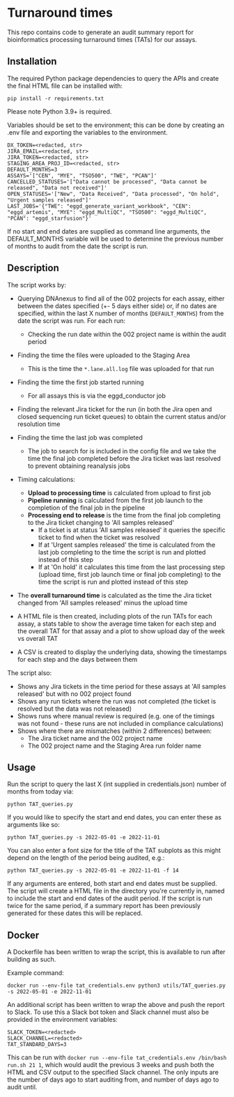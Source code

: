 # Turnaround times
This repo contains code to generate an audit summary report for bioinformatics processing turnaround times (TATs) for our assays.

## Installation
The required Python package dependencies to query the APIs and create the final HTML file can be installed with:

```
pip install -r requirements.txt
```

Please note Python 3.9+ is required.

Variables should be set to the environment; this can be done by creating an .env file and exporting the variables to the environment.

```
DX_TOKEN=<redacted, str>
JIRA_EMAIL=<redacted, str>
JIRA_TOKEN=<redacted, str>
STAGING_AREA_PROJ_ID=<redacted, str>
DEFAULT_MONTHS=3
ASSAYS='["CEN", "MYE", "TSO500", "TWE", "PCAN"]'
CANCELLED_STATUSES='["Data cannot be processed", "Data cannot be released", "Data not received"]'
OPEN_STATUSES='["New", "Data Received", "Data processed", "On hold", "Urgent samples released"]'
LAST_JOBS='{"TWE": "eggd_generate_variant_workbook", "CEN": "eggd_artemis", "MYE": "eggd_MultiQC", "TSO500": "eggd_MultiQC", "PCAN": "eggd_starfusion"}'
```
If no start and end dates are supplied as command line arguments, the DEFAULT_MONTHS variable will be used to determine the previous number of months to audit from the date the script is run.

## Description
The script works by:
- Querying DNAnexus to find all of the 002 projects for each assay, either between the dates specified (+- 5 days either side) or, if no dates are specified, within the last X number of months (`DEFAULT_MONTHS`) from the date the script was run. For each run:
    - Checking the run date within the 002 project name is within the audit period
- Finding the time the files were uploaded to the Staging Area
    - This is the time the `*.lane.all.log` file was uploaded for that run
- Finding the time the first job started running
    - For all assays this is via the eggd_conductor job
- Finding the relevant Jira ticket for the run (in both the Jira open and closed sequencing run ticket queues) to obtain the current status and/or resolution time
- Finding the time the last job was completed
    - The job to search for is included in the config file and we take the time the final job completed before the Jira ticket was last resolved to prevent obtaining reanalysis jobs

- Timing calculations:
    - **Upload to processing time** is calculated from upload to first job
    - **Pipeline running** is calculated from the first job launch to the completion of the final job in the pipeline
    - **Processing end to release** is the time from the final job completing to the Jira ticket changing to 'All samples released'
        - If a ticket is at status 'All samples released' it queries the specific ticket to find when the ticket was resolved
        - If at 'Urgent samples released' the time is calculated from the last job completing to the time the script is run and plotted instead of this step
        - If at 'On hold' it calculates this time from the last processing step (upload time, first job launch time or final job completing) to the time the script is run and plotted instead of this step
- The **overall turnaround time** is calculated as the time the Jira ticket changed from 'All samples released' minus the upload time

- A HTML file is then created, including plots of the run TATs for each assay, a stats table to show the average time taken for each step and the overall TAT for that assay and a plot to show upload day of the week vs overall TAT
- A CSV is created to display the underlying data, showing the timestamps for each step and the days between them

The script also:
- Shows any Jira tickets in the time period for these assays at 'All samples released' but with no 002 project found
- Shows any run tickets where the run was not completed (the ticket is resolved but the data was not released)
- Shows runs where manual review is required (e.g. one of the timings was not found - these runs are not included in compliance calculations)
- Shows where there are mismatches (within 2 differences) between:
    - The Jira ticket name and the 002 project name
    - The 002 project name and the Staging Area run folder name

## Usage
Run the script to query the last X (int supplied in credentials.json) number of months from today via:

```
python TAT_queries.py
```

If you would like to specify the start and end dates, you can enter these as arguments like so:

```
python TAT_queries.py -s 2022-05-01 -e 2022-11-01
```
You can also enter a font size for the title of the TAT subplots as this might depend on the length of the period being audited, e.g.:
```
python TAT_queries.py -s 2022-05-01 -e 2022-11-01 -f 14
```

If any arguments are entered, both start and end dates must be supplied. The script will create a HTML file in the directory you're currently in, named to include the start and end dates of the audit period. If the script is run twice for the same period, if a summary report has been previously generated for these dates this will be replaced.


## Docker

A Dockerfile has been written to wrap the script, this is available to run after building as such.

Example command:
```
docker run --env-file tat_credentials.env python3 utils/TAT_queries.py -s 2022-05-01 -e 2022-11-01
```

An additional script has been written to wrap the above and push the report to Slack. To use this a Slack bot token and Slack channel must also be provided in the environment variables:
```
SLACK_TOKEN=<redacted>
SLACK_CHANNEL=<redacted>
TAT_STANDARD_DAYS=3
```

This can be run with `docker run --env-file tat_credentials.env /bin/bash run.sh 21 1`, which would audit the previous 3 weeks and push both the HTML and CSV output to the specified Slack channel. The only inputs are the number of days ago to start auditing from, and number of days ago to audit until.
